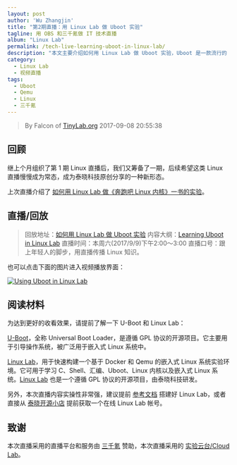 ```yaml
---
layout: post
author: 'Wu Zhangjin'
title: "第2期直播：用 Linux Lab 做 Uboot 实验"
tagline: 用 OBS 和三千氪做 IT 技术直播
album: "Linux Lab"
permalink: /tech-live-learning-uboot-in-linux-lab/
description: "本文主要介绍如何用 Linux Lab 做 Uboot 实验，Uboot 是一款流行的 Boot Loader，用于引导操作系统，被广泛用于嵌入式 Linux 系统中。"
category:
  - Linux Lab
  - 视频直播
tags:
  - Uboot
  - Qemu
  - Linux
  - 三千氪
---
```


> By Falcon of [TinyLab.org][1]
> 2017-09-08 20:55:38

## 回顾

继上个月组织了第 1 期 Linux 直播后，我们又筹备了一期，后续希望这类 Linux 直播慢慢成为常态，成为泰晓科技原创分享的一种新形态。

上次直播介绍了 [如何用 Linux Lab 做《奔跑吧 Linux 内核》一书的实验][2]。

## 直播/回放

> 回放地址：[如何用 Linux Lab 做 Uboot 实验](https://v.qq.com/x/page/l0549rgi54e.html)
> 内容大纲：[Learning Uboot in Linux Lab](https://gitee.com/tinylab/linux-lab/blob/master/doc/live/uboot.md)
> 直播时间：本周六(2017/9/9)下午2:00～3:00
> 直播口号：跟上年轻人的脚步，用直播传播 Linux 知识。

也可以点击下面的图片进入视频播放界面：

<a target="_blank" href="https://v.qq.com/x/page/l0549rgi54e.html" title="用Linux Lab 做 Uboot 实验">![Using Uboot in Linux Lab](/wp-content/uploads/2017/09/linux-lab-uboot.png)</a>

## 阅读材料

为达到更好的收看效果，请提前了解一下 U-Boot 和 Linux Lab：

[U-Boot][3]，全称 Universal Boot Loader，是遵循 GPL 协议的开源项目。它主要用于引导操作系统，被广泛用于嵌入式 Linux 系统中。

[Linux Lab][4]，用于快速构建一个基于 Docker 和 Qemu 的嵌入式 Linux 系统实验环境。它可用于学习 C、Shell、汇编、Uboot、Linux 内核以及嵌入式 Linux 系统。[Linux Lab][5] 也是一个遵循 GPL 协议的开源项目，由泰晓科技研发。

另外，本次直播内容实操性非常强，建议提前 [参考文档][4] 搭建好 Linux Lab，或者直接从 [泰晓开源小店][6] 提前获取一个在线 Linux Lab 帐号。

## 致谢

本次直播采用的直播平台和服务由 [三千氪][7] 赞助，本次直播采用的 [实验云台/Cloud Lab](/cloud-lab)。

[1]: http://tinylab.org
[2]: https://v.qq.com/x/page/y0543o6zlh5.html
[3]: http://www.denx.de/wiki/U-Boot/
[4]: http://tinylab.org/linux-lab/
[5]: https://gitee.com/tinylab/linux-lab
[6]: https://weidian.com/i/1937753839
[7]: https://3qk.easyvaas.com/
[9]: https://www.qingcloud.com/
